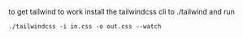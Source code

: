 to get tailwind to work install the tailwindcss cli to ./tailwind and run

```
./tailwindcss -i in.css -o out.css --watch
```
